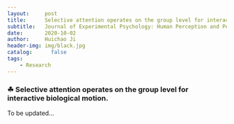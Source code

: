 ```yaml
---
layout:     post
title:      Selective attention operates on the group level for interactive biological motion.
subtitle:   Journal of Experimental Psychology: Human Perception and Performance.
date:       2020-10-02
author:     Huichao Ji
header-img: img/black.jpg
catalog: 	  false
tags:
    - Research
---
```


### ☘ Selective attention operates on the group level for interactive biological motion.

To be updated...
